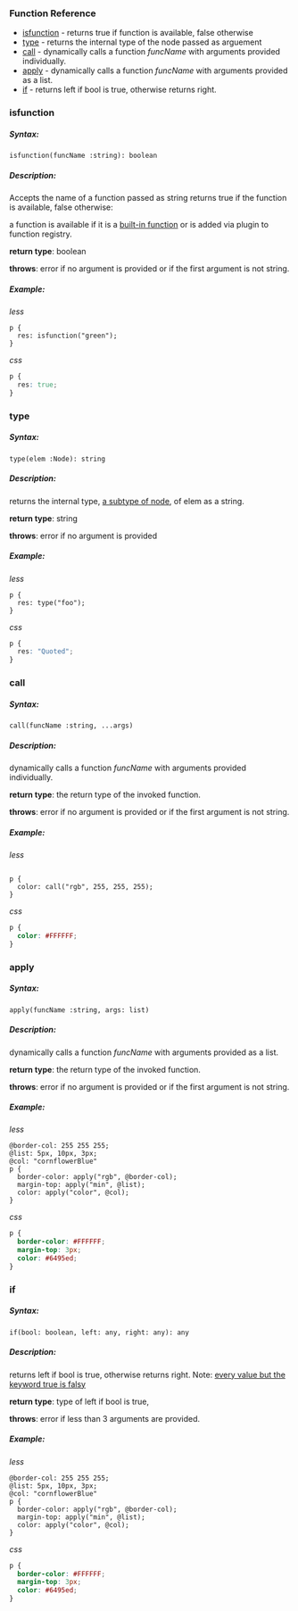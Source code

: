 
### Function Reference


- [isfunction](#isfunction)        - returns true if function is available, false otherwise
- [type](#type)       - returns the internal type of the node passed as arguement
- [call](#call)   - dynamically calls a function *funcName* with arguments provided individually. 
- [apply](#apply)      - dynamically calls a function *funcName* with arguments provided as a list. 
- [if](#if)         - returns left if bool is true, otherwise returns right.


### isfunction

##### Syntax: 
    isfunction(funcName :string): boolean
##### Description:
Accepts the name of a function passed as string
returns true if the function is available, false otherwise:

a function is available if it is a [built-in function](http://lesscss.org/functions/) or 
is added via plugin to function registry.

**return type**: boolean

**throws**: error if no argument is provided or if the first argument is not string.

##### Example:
*less*
```less
p {
  res: isfunction("green");
}
```
*css*

```css
p {
  res: true;
}
```

### type

##### Syntax: 
    type(elem :Node): string
##### Description:
returns the internal type, [a subtype of node](https://github.com/less/less.js/tree/3.x/lib/less/tree), of elem as a string.

**return type**: string

**throws**: error if no argument is provided

##### Example:
*less*
```less
p {
  res: type("foo");
}
```
*css*

```css
p {
  res: "Quoted";
}
```

### call

##### Syntax: 
    call(funcName :string, ...args)
##### Description:
dynamically calls a function *funcName* with arguments provided individually. 


**return type**: the return type of the invoked function.

**throws**: error if no argument is provided or if the first argument is not string.

##### Example:
*less*
```less

p {
  color: call("rgb", 255, 255, 255);
}
```
*css*

```css
p {
  color: #FFFFFF;
}
```

### apply

##### Syntax: 
    apply(funcName :string, args: list)
##### Description:
dynamically calls a function *funcName* with arguments provided as a list. 

**return type**: the return type of the invoked function.

**throws**: error if no argument is provided or if the first argument is not string.

##### Example:
*less*
```less
@border-col: 255 255 255;
@list: 5px, 10px, 3px;
@col: "cornflowerBlue"
p {
  border-color: apply("rgb", @border-col);
  margin-top: apply("min", @list);
  color: apply("color", @col);
}
```
*css*

```css
p {
  border-color: #FFFFFF;
  margin-top: 3px;
  color: #6495ed;
}
```

### if

##### Syntax: 
    if(bool: boolean, left: any, right: any): any
##### Description:
returns left if bool is true, otherwise returns right.
Note: [every value but the keyword true is falsy](http://lesscss.org/features/#mixin-guards-feature-guard-comparison-operators) 


**return type**: type of left if bool is true, 

**throws**: error if less than 3 arguments are provided.

##### Example:
*less*
```less
@border-col: 255 255 255;
@list: 5px, 10px, 3px;
@col: "cornflowerBlue"
p {
  border-color: apply("rgb", @border-col);
  margin-top: apply("min", @list);
  color: apply("color", @col);
}
```
*css*

```css
p {
  border-color: #FFFFFF;
  margin-top: 3px;
  color: #6495ed;
}
```